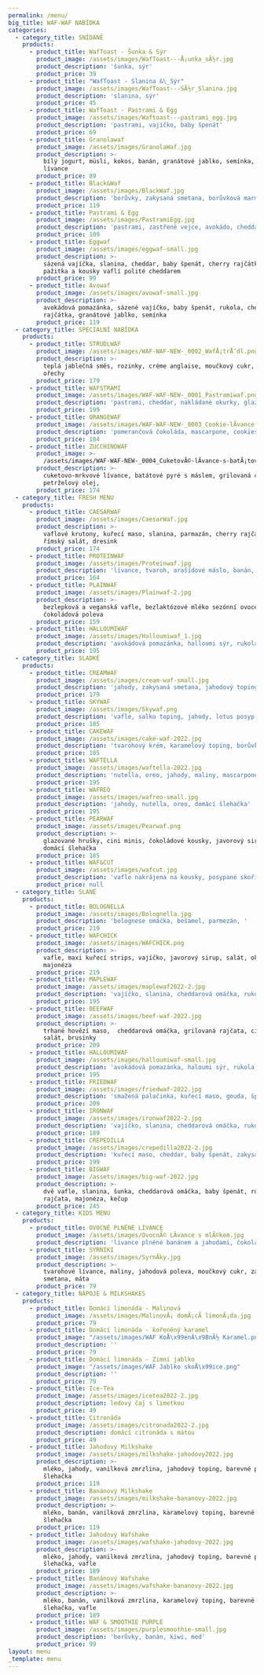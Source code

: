 ```yaml
---
permalink: /menu/
big_title: WAF-WAF NABÍDKA
categories:
  - category_title: SNÍDANĚ
    products:
      - product_title: WafToast - Šunka & Sýr
        product_image: /assets/images/WafToast---Å¡unka_sÃ½r.jpg
        product_description: 'šunka, sýr'
        product_price: 39
      - product_title: "WafToast - Slanina &\_Sýr"
        product_image: /assets/images/WafToast---SÃ½r_Slanina.jpg
        product_description: 'slanina, sýr'
        product_price: 45
      - product_title: WafToast - Pastrami & Egg
        product_image: /assets/images/Waftoast---pastrami_egg.jpg
        product_description: 'pastrami, vajíčko, baby špenát'
        product_price: 69
      - product_title: Granolawaf
        product_image: /assets/images/GranolaWaf.jpg
        product_description: >-
          bílý jogurt, müsli, kokos, banán, granátové jablko, semínka, mini
          lívance
        product_price: 89
      - product_title: Black&Waf
        product_image: /assets/images/BlackWaf.jpg
        product_description: 'borůvky, zakysaná smetana, borůvková marmeláda'
        product_price: 119
      - product_title: Pastrami & Egg
        product_image: /assets/images/PastramiEgg.jpg
        product_description: 'pastrami, zastřené vejce, avokádo, cheddar, rukola'
        product_price: 109
      - product_title: Eggwaf
        product_image: /assets/images/eggwaf-small.jpg
        product_description: >-
          sázená vajíčka, slanina, cheddar, baby špenát, cherry rajčátka,
          pažitka a kousky vaflí polité cheddarem
        product_price: 99
      - product_title: Avowaf
        product_image: /assets/images/avowaf-small.jpg
        product_description: >-
          avokádová pomazánka, sázené vajíčko, baby špenát, rukola, cherry
          rajčátka, granátové jablko, semínka
        product_price: 119
  - category_title: SPECIÁLNÍ NABÍDKA
    products:
      - product_title: STRUDLWAF
        product_image: /assets/images/WAF-WAF-NEW-_0002_WafÅ¡trÅ¯dl.png
        product_description: >-
          teplá jablečná směs, rozinky, créme anglaise, moučkový cukr, vlašské
          ořechy
        product_price: 179
      - product_title: WAFSTRAMI
        product_image: /assets/images/WAF-WAF-NEW-_0001_Pastramiwaf.png
        product_description: 'pastrami, cheddar, nakládané okurky, glazovaná cibulka, medová hořčice'
        product_price: 199
      - product_title: ORANGEWAF
        product_image: /assets/images/WAF-WAF-NEW-_0003_Cookie-lÃ­vance.png
        product_description: 'pomerančová čokoláda, mascarpone, cookies sušenka'
        product_price: 184
      - product_title: ZUCCHINOWAF
        product_image: >-
          /assets/images/WAF-WAF-NEW-_0004_CuketovÃ©-lÃ­vance-s-batÃ¡tovÃ½m-pyrÃ©.png
        product_description: >-
          cuketovo-mrkvové lívance, batátové pyré s máslem, grilovaná cuketa,
          petrželový olej, 
        product_price: 174
  - category_title: FRESH MENU
    products:
      - product_title: CAESARWAF
        product_image: /assets/images/CaesarWaf.jpg
        product_description: >-
          vaflové krutony, kuřecí maso, slanina, parmazán, cherry rajčata,
          římský salát, dresink
        product_price: 174
      - product_title: PROTEINWAF
        product_image: /assets/images/Proteinwaf.jpg
        product_description: 'lívance, tvaroh, arašídové máslo, banán, cookies sušenky'
        product_price: 164
      - product_title: PLAINWAF
        product_image: /assets/images/Plainwaf-2.jpg
        product_description: >-
          bezlepková a veganská vafle, bezlaktózové mléko sezónní ovoce,
          čokoládová poleva
        product_price: 159
      - product_title: HALLOUMIWAF
        product_image: /assets/images/Halloumiwaf_1.jpg
        product_description: 'avokádová pomazánka, halloumi sýr, rukola, rajcę'
        product_price: 195
  - category_title: SLADKÉ
    products:
      - product_title: CREAMWAF
        product_image: /assets/images/cream-waf-small.jpg
        product_description: 'jahody, zakysaná smetana, jahodový toping, '
        product_price: 179
      - product_title: SKYWAF
        product_image: /assets/images/Skywaf.png
        product_description: 'vafle, salko toping, jahody, lotus posyp a sušenka'
        product_price: 185
      - product_title: CAKEWAF
        product_image: /assets/images/cake-waf-2022.jpg
        product_description: 'tvarohový krém, karamelový toping, borůvky, banán, jahoda'
        product_price: 185
      - product_title: WAFTELLA
        product_image: /assets/images/waftella-2022.jpg
        product_description: 'nutella, oreo, jahody, maliny, mascarpone'
        product_price: 195
      - product_title: WAFREO
        product_image: /assets/images/wafreo-small.jpg
        product_description: 'jahody, nutella, oreo, domácí šlehačka'
        product_price: 195
      - product_title: PEARWAF
        product_image: /assets/images/Pearwaf.png
        product_description: >-
          glazované hrušky, cini minis, čokoládové kousky, javorový sirup,
          domácí šlehačka
        product_price: 185
      - product_title: WAF&CUT
        product_image: /assets/images/wafcut.jpg
        product_description: 'vafle nakrájena na kousky, posypané skořicovým cukrem, nutella '
        product_price: null
  - category_title: SLANÉ
    products:
      - product_title: BOLOGNELLA
        product_image: /assets/images/Bolognella.jpg
        product_description: 'bolognese omáčka, bešamel, parmezán, '
        product_price: 219
      - product_title: WAFCHICK
        product_image: /assets/images/WAFCHICK.png
        product_description: >-
          vafle, maxi kuřecí strips, vajíčko, javorový sirup, salát, okurka,
          majonéza
        product_price: 219
      - product_title: MAPLEWAF
        product_image: /assets/images/maplewaf2022-2.jpg
        product_description: 'vajíčko, slanina, cheddarová omáčka, rukola, rajče, javorový sirup'
        product_price: 195
      - product_title: BEEFWAF
        product_image: /assets/images/beef-waf-2022.jpg
        product_description: >-
          trhané hovězí maso,  cheddarová omáčka, grilovaná rajčata, cibule,
          salát, brusinky
        product_price: 209
      - product_title: HALLOUMIWAF
        product_image: /assets/images/halloumiwaf-small.jpg
        product_description: 'avokádová pomazánka, haloumi sýr, rukola, rajče'
        product_price: 195
      - product_title: FRIEDWAF
        product_image: /assets/images/friedwaf-2022.jpg
        product_description: 'smažená palačinka, kuřecí maso, gouda, špenát, kukuřice'
        product_price: 209
      - product_title: IRONWAF
        product_image: /assets/images/ironwaf2022-2.jpg
        product_description: 'vajíčko, slanina, cheddarová omáčka, rukola'
        product_price: 189
      - product_title: CREPEDILLA
        product_image: /assets/images/crepedilla2022-2.jpg
        product_description: 'kuřecí maso, cheddar, baby špenát, zakysaná smetana'
        product_price: 199
      - product_title: BIGWAF
        product_image: /assets/images/big-waf-2022.jpg
        product_description: >-
          dvě vafle, slanina, šunka, cheddarová omáčka, baby špenát, rukola,
          rajčata, majonéza, kečup
        product_price: 245
  - category_title: KIDS MENU
    products:
      - product_title: OVOCNÉ PLNĚNÉ LÍVANCE
        product_image: /assets/images/OvocnÃ© LÃ­vance s mlÃ©kem.jpg
        product_description: 'lívance plněné banánem a jahodami, čokoládová poleva, javorový sirup'
      - product_title: SYRNIKI
        product_image: /assets/images/SyrnÃ­ky.jpg
        product_description: >-
          tvarohové lívance, maliny, jahodová poleva, moučkový cukr, zakysaná
          smetana, máta
        product_price: 79
  - category_title: NÁPOJE & MILKSHAKES
    products:
      - product_title: Domácí limonáda - Malinová
        product_image: /assets/images/MalinovÃ¡ domÃ¡cÃ­ limonÃ¡da.jpg
        product_price: 79
      - product_title: Domácí limonáda - kořeněný karamel
        product_image: "/assets/images/WAF KoÅ\x99enÄ\x9BnÃ½ Karamel.png"
        product_description: ''
        product_price: 79
      - product_title: Domácí limonáda - Zimní jablko
        product_image: "/assets/images/WAF Jablko skoÅ\x99ice.png"
        product_description: ''
        product_price: 79
      - product_title: Ice-Tea
        product_image: /assets/images/icetea2022-2.jpg
        product_description: ledový čaj s limetkou
        product_price: 49
      - product_title: Citronáda
        product_image: /assets/images/citronada2022-2.jpg
        product_description: domácí citronáda s mátou
        product_price: 49
      - product_title: Jahodový Milkshake
        product_image: /assets/images/milkshake-jahodovy2022.jpg
        product_description: >-
          mléko, jahody, vanilková zmrzlina, jahodový toping, barevné posypky,
          šlehačka
        product_price: 119
      - product_title: Banánový Milkshake
        product_image: /assets/images/milkshake-bananovy-2022.jpg
        product_description: >-
          mléko, banán, vanilková zmrzlina, karamelový toping, barevné posypky,
          šlehačka
        product_price: 119
      - product_title: Jahodový Wafshake
        product_image: /assets/images/wafshake-jahodovy-2022.jpg
        product_description: >-
          mléko, jahody, vanilková zmrzlina, jahodový toping, barevné posypky,
          šlehačka, vafle
        product_price: 189
      - product_title: Banánový Wafshake
        product_image: /assets/images/wafshake-bananovy-2022.jpg
        product_description: >-
          mléko, banán, vanilková zmrzlina, karamelový toping, barevné posypky,
          šlehačka, vafle
        product_price: 189
      - product_title: WAF & SMOOTHIE PURPLE
        product_image: /assets/images/purplesmoothie-small.jpg
        product_description: 'borůvky, banán, kiwi, med'
        product_price: 99
layout: menu
_template: menu
---
```


